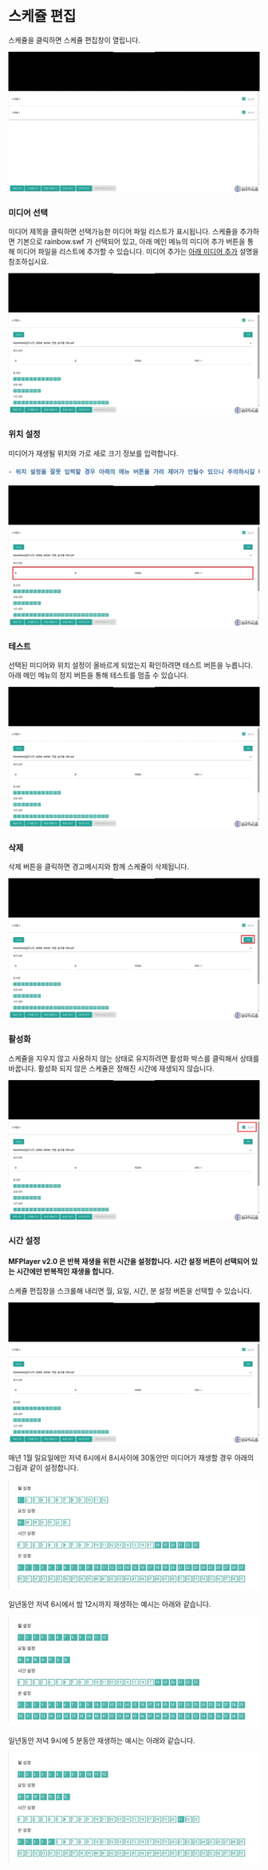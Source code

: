 # 스케쥴 편집
스케쥴을 클릭하면 스케쥴 편집창이 열립니다.

![](img/schedule_edit_open.gif)

### 미디어 선택
미디어 제목을 클릭하면 선택가능한 미디어 파일 리스트가 표시됩니다. 스케쥴을 추가하면 기본으로 rainbow.swf 가 선택되어 있고, 아래 메인 메뉴의 미디어 추가 버튼을 통해 미디어 파일을 리스트에 추가할 수 있습니다. 미디어 추가는 [아래 미디어 추가](https://github.com/enthusapp/manual/wiki/MFPlayer-v2.0-Manual#%EB%AF%B8%EB%94%94%EC%96%B4-%EC%B6%94%EA%B0%80) 설명을 참조하십시요.

![](img/media_choose.gif)

### 위치 설정
미디어가 재생될 위치와 가로 세로 크기 정보를 입력합니다.
<h4>

```diff
- 위치 설정을 잘못 입력할 경우 아래의 메뉴 버튼을 가려 제어가 안될수 있으니 주의하시길 바랍니다.
```

</h4>

![](img/position_setting.jpg)


### 테스트
선택된 미디어와 위치 설정이 올바르게 되었는지 확인하려면 테스트 버튼을 누릅니다. 아래 메인 메뉴의 정지 버튼을 통해 테스트를 멈출 수 있습니다.

![](img/media_test.gif)

### 삭제
삭제 버튼을 클릭하면 경고메시지와 함께 스케쥴이 삭제됩니다.

![](img/delete.jpg)

### 활성화
스케쥴을 지우지 않고 사용하지 않는 상태로 유지하려면 활성화 박스를 클릭해서 상태를 바꿉니다. 활성화 되지 않은 스케쥴은 정해진 시간에 재생되지 않습니다.

![](img/enable.jpg)

### 시간 설정
#### MFPlayer v2.0 은 반복 재생을 위한 시간을 설정합니다. 시간 설정 버튼이 선택되어 있는 시간에만 반복적인 재생을 합니다.

스케쥴 편집창을 스크롤해 내리면 월, 요일, 시간, 분 설정 버튼을 선택할 수 있습니다.

![](img/time.gif)

매년 1월 일요일에만 저녁 6시에서 8시사이에 30동안만 미디어가 재생할 경우 아래의 그림과 같이 설정합니다.

![](img/time1.jpg)

일년동안 저녁 6시에서 밤 12시까지 재생하는 예시는 아래와 같습니다.

![](img/time2.jpg)

일년동안 저녁 9시에 5 분동안 재생하는 예시는 아래와 같습니다.

![](img/time3.jpg)